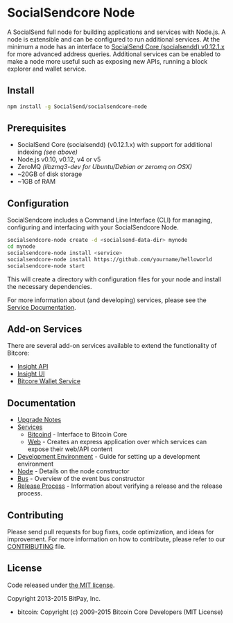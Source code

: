 SocialSendcore Node
============

A SocialSend full node for building applications and services with Node.js. A node is extensible and can be configured to run additional services. At the minimum a node has an interface to [SocialSend Core (socialsendd) v0.12.1.x](https://github.com/SocialSend/socialsend/tree/v0.12.1.x) for more advanced address queries. Additional services can be enabled to make a node more useful such as exposing new APIs, running a block explorer and wallet service.

## Install

```bash
npm install -g SocialSend/socialsendcore-node
```

## Prerequisites

- SocialSend Core (socialsendd) (v0.12.1.x) with support for additional indexing *(see above)*
- Node.js v0.10, v0.12, v4 or v5
- ZeroMQ *(libzmq3-dev for Ubuntu/Debian or zeromq on OSX)*
- ~20GB of disk storage
- ~1GB of RAM

## Configuration

SocialSendcore includes a Command Line Interface (CLI) for managing, configuring and interfacing with your SocialSendcore Node.

```bash
socialsendcore-node create -d <socialsend-data-dir> mynode
cd mynode
socialsendcore-node install <service>
socialsendcore-node install https://github.com/yourname/helloworld
socialsendcore-node start
```

This will create a directory with configuration files for your node and install the necessary dependencies.

For more information about (and developing) services, please see the [Service Documentation](docs/services.md).

## Add-on Services

There are several add-on services available to extend the functionality of Bitcore:

- [Insight API](https://github.com/SocialSend/insight-api-socialsend/tree/master)
- [Insight UI](https://github.com/SocialSend/insight-ui-socialsend/tree/master)
- [Bitcore Wallet Service](https://github.com/SocialSend/socialsendcore-wallet-service/tree/master)

## Documentation

- [Upgrade Notes](docs/upgrade.md)
- [Services](docs/services.md)
  - [Bitcoind](docs/services/bitcoind.md) - Interface to Bitcoin Core
  - [Web](docs/services/web.md) - Creates an express application over which services can expose their web/API content
- [Development Environment](docs/development.md) - Guide for setting up a development environment
- [Node](docs/node.md) - Details on the node constructor
- [Bus](docs/bus.md) - Overview of the event bus constructor
- [Release Process](docs/release.md) - Information about verifying a release and the release process.

## Contributing

Please send pull requests for bug fixes, code optimization, and ideas for improvement. For more information on how to contribute, please refer to our [CONTRIBUTING](https://github.com/SocialSend/socialsendcore/blob/master/CONTRIBUTING.md) file.

## License

Code released under [the MIT license](https://github.com/SocialSend/socialsendcore-node/blob/master/LICENSE).

Copyright 2013-2015 BitPay, Inc.

- bitcoin: Copyright (c) 2009-2015 Bitcoin Core Developers (MIT License)

